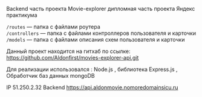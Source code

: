 
Backend часть проекта Movie-explorer дипломная часть проекта Яндекс практикума

`/routes` — папка с файлами роутера  
`/controllers` — папка с файлами контроллеров пользователя и карточки   
`/models` — папка с файлами описания схем пользователя и карточки  

Данный проект находится на гитхаб по ссылке:
https://github.com/Aldonfirst/movies-explorer-api.git


Для реализации использовался :
Node.js ,
библиотека Express.js ,
Обработчик баз данных mongoDB

IP 51.250.2.32
Backend https://api.aldonmovie.nomoredomainsicu.ru
